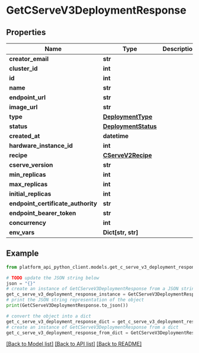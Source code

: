# GetCServeV3DeploymentResponse


## Properties

Name | Type | Description | Notes
------------ | ------------- | ------------- | -------------
**creator_email** | **str** |  | 
**cluster_id** | **int** |  | 
**id** | **int** |  | 
**name** | **str** |  | 
**endpoint_url** | **str** |  | 
**image_url** | **str** |  | [optional] 
**type** | [**DeploymentType**](DeploymentType.md) |  | 
**status** | [**DeploymentStatus**](DeploymentStatus.md) |  | 
**created_at** | **datetime** |  | 
**hardware_instance_id** | **int** |  | 
**recipe** | [**CServeV2Recipe**](CServeV2Recipe.md) |  | 
**cserve_version** | **str** |  | [optional] 
**min_replicas** | **int** |  | 
**max_replicas** | **int** |  | 
**initial_replicas** | **int** |  | [optional] 
**endpoint_certificate_authority** | **str** |  | [optional] 
**endpoint_bearer_token** | **str** |  | [optional] 
**concurrency** | **int** |  | [optional] 
**env_vars** | **Dict[str, str]** |  | [optional] 

## Example

```python
from platform_api_python_client.models.get_c_serve_v3_deployment_response import GetCServeV3DeploymentResponse

# TODO update the JSON string below
json = "{}"
# create an instance of GetCServeV3DeploymentResponse from a JSON string
get_c_serve_v3_deployment_response_instance = GetCServeV3DeploymentResponse.from_json(json)
# print the JSON string representation of the object
print(GetCServeV3DeploymentResponse.to_json())

# convert the object into a dict
get_c_serve_v3_deployment_response_dict = get_c_serve_v3_deployment_response_instance.to_dict()
# create an instance of GetCServeV3DeploymentResponse from a dict
get_c_serve_v3_deployment_response_from_dict = GetCServeV3DeploymentResponse.from_dict(get_c_serve_v3_deployment_response_dict)
```
[[Back to Model list]](../README.md#documentation-for-models) [[Back to API list]](../README.md#documentation-for-api-endpoints) [[Back to README]](../README.md)


